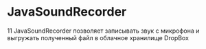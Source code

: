 # JavaSoundRecorder
11
JavaSoundRecorder позволяет записывать звук с микрофона и выгружать полученный файл в облачное хранилище DropBox
